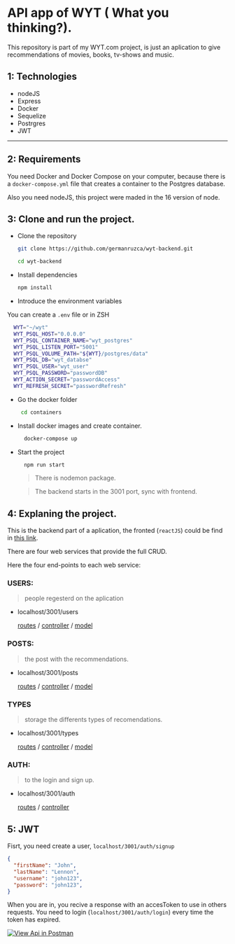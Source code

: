 # API app of WYT ( What you thinking?).

This repository is part of my WYT.com project, is just an aplication to give recommendations of movies, books, tv-shows and music.

## 1: Technologies
- nodeJS
- Express
- Docker
- Sequelize
- Postrgres
- JWT
****
  
## 2: Requirements
You need Docker and Docker Compose on your computer, because there is a `docker-compose.yml` file that creates a container to the Postgres database.

Also you need nodeJS, this project were maded in the 16 version of node.

## 3: Clone and run the project.

- Clone the repository
  ```bash 
  git clone https://github.com/germanruzca/wyt-backend.git

  cd wyt-backend
  ```
- Install dependencies
  ```bash
  npm install
  ```
- Introduce the environment variables

You can create a `.env` file or in ZSH

  ```bash
    WYT="~/wyt"
    WYT_PSQL_HOST="0.0.0.0"
    WYT_PSQL_CONTAINER_NAME="wyt_postgres"
    WYT_PSQL_LISTEN_PORT="5001"
    WYT_PSQL_VOLUME_PATH="${WYT}/postgres/data"
    WYT_PSQL_DB="wyt_databse"
    WYT_PSQL_USER="wyt_user"
    WYT_PSQL_PASSWORD="passwordDB"
    WYT_ACTION_SECRET="passwordAccess"
    WYT_REFRESH_SECRET="passwordRefresh"
  ```

- Go the docker folder
  ```bash
   cd containers
  ```
- Install docker images and create container.
  ```bash
    docker-compose up
  ```
- Start the project
  ```bash
    npm run start
  ```
  > There is nodemon package.

  > The backend starts in the 3001 port, sync with frontend.

## 4: Explaning the project.
This is the backend part of a aplication, the fronted (`reactJS`) could be find in [this link]("https://github.com/germanruzca/wyt-frontend").

There are four web services that provide the full CRUD.

Here the four end-points to each web service:
### USERS: 
> people regesterd on the aplication
  - localhost/3001/users
  
    [routes]("/../src/routes/users.route.js") /
    [controller]("./../src/controllers/users.controller.js) /
    [model](src/database/models/users.model.js)
### POSTS: 
> the post with the recommendations.
  - localhost/3001/posts

    [routes]("/../src/routes/posts.route.js") /
    [controller]("./../src/controllers/posts.controller.js) /
    [model](src/database/models/posts.model.js)
### TYPES
>storage the differents types of recomendations.
  
  - localhost/3001/types

    [routes]("/../src/routes/types.route.js") /
    [controller]("./../src/controllers/types.controller.js) /
    [model](src/database/models/types.model.js)
### AUTH: 
> to the login and sign up.
  - localhost/3001/auth

    [routes]("/../src/routes/auth.route.js") /
    [controller]("./../src/controllers/auth.controller.js)

## 5: JWT

Fisrt, you need create a user, `localhost/3001/auth/signup`
  ```json
  {
    "firstName": "John",
    "lastName": "Lennon",
    "username": "john123",
    "password": "john123",
  }
  ```
When you are in, you recive a response with an accesToken to use in others requests. You need to login (`localhost/3001/auth/login`) every time the token has expired.

[![View Api in Postman](https://run.pstmn.io/button.svg)](https://documenter.getpostman.com/view/14129745/UVXhobVi)